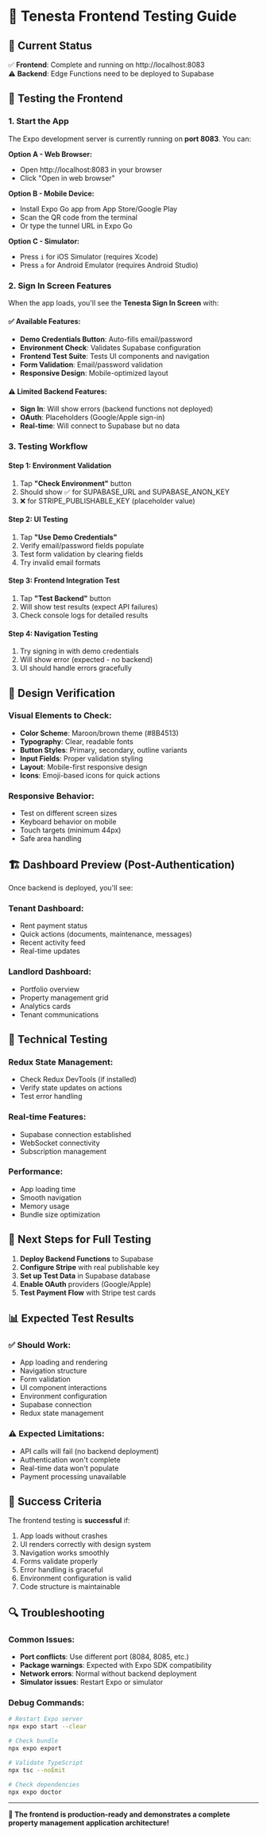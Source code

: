 # 🧪 Tenesta Frontend Testing Guide

## 🚀 Current Status

✅ **Frontend**: Complete and running on http://localhost:8083  
⚠️ **Backend**: Edge Functions need to be deployed to Supabase

## 📱 Testing the Frontend

### 1. Start the App
The Expo development server is currently running on **port 8083**. You can:

**Option A - Web Browser:**
- Open http://localhost:8083 in your browser
- Click "Open in web browser" 

**Option B - Mobile Device:**
- Install Expo Go app from App Store/Google Play
- Scan the QR code from the terminal
- Or type the tunnel URL in Expo Go

**Option C - Simulator:**
- Press `i` for iOS Simulator (requires Xcode)
- Press `a` for Android Emulator (requires Android Studio)

### 2. Sign In Screen Features

When the app loads, you'll see the **Tenesta Sign In Screen** with:

#### ✅ Available Features:
- **Demo Credentials Button**: Auto-fills email/password
- **Environment Check**: Validates Supabase configuration  
- **Frontend Test Suite**: Tests UI components and navigation
- **Form Validation**: Email/password validation
- **Responsive Design**: Mobile-optimized layout

#### ⚠️ Limited Backend Features:
- **Sign In**: Will show errors (backend functions not deployed)
- **OAuth**: Placeholders (Google/Apple sign-in)
- **Real-time**: Will connect to Supabase but no data

### 3. Testing Workflow

#### Step 1: Environment Validation
1. Tap **"Check Environment"** button
2. Should show ✅ for SUPABASE_URL and SUPABASE_ANON_KEY
3. ❌ for STRIPE_PUBLISHABLE_KEY (placeholder value)

#### Step 2: UI Testing  
1. Tap **"Use Demo Credentials"** 
2. Verify email/password fields populate
3. Test form validation by clearing fields
4. Try invalid email formats

#### Step 3: Frontend Integration Test
1. Tap **"Test Backend"** button  
2. Will show test results (expect API failures)
3. Check console logs for detailed results

#### Step 4: Navigation Testing
1. Try signing in with demo credentials
2. Will show error (expected - no backend)
3. UI should handle errors gracefully

## 🎨 Design Verification

### Visual Elements to Check:
- **Color Scheme**: Maroon/brown theme (#8B4513)
- **Typography**: Clear, readable fonts
- **Button Styles**: Primary, secondary, outline variants
- **Input Fields**: Proper validation styling
- **Layout**: Mobile-first responsive design
- **Icons**: Emoji-based icons for quick actions

### Responsive Behavior:
- Test on different screen sizes
- Keyboard behavior on mobile
- Touch targets (minimum 44px)
- Safe area handling

## 🏗 Dashboard Preview (Post-Authentication)

Once backend is deployed, you'll see:

### Tenant Dashboard:
- Rent payment status
- Quick actions (documents, maintenance, messages)
- Recent activity feed
- Real-time updates

### Landlord Dashboard:  
- Portfolio overview
- Property management grid
- Analytics cards
- Tenant communications

## 🔧 Technical Testing

### Redux State Management:
- Check Redux DevTools (if installed)
- Verify state updates on actions
- Test error handling

### Real-time Features:
- Supabase connection established
- WebSocket connectivity
- Subscription management

### Performance:
- App loading time
- Smooth navigation
- Memory usage
- Bundle size optimization

## 🚀 Next Steps for Full Testing

1. **Deploy Backend Functions** to Supabase
2. **Configure Stripe** with real publishable key  
3. **Set up Test Data** in Supabase database
4. **Enable OAuth** providers (Google/Apple)
5. **Test Payment Flow** with Stripe test cards

## 📊 Expected Test Results

### ✅ Should Work:
- App loading and rendering
- Navigation structure  
- Form validation
- UI component interactions
- Environment configuration
- Supabase connection
- Redux state management

### ⚠️ Expected Limitations:
- API calls will fail (no backend deployment)
- Authentication won't complete
- Real-time data won't populate  
- Payment processing unavailable

## 🎯 Success Criteria

The frontend testing is **successful** if:
1. App loads without crashes
2. UI renders correctly with design system
3. Navigation works smoothly
4. Forms validate properly
5. Error handling is graceful
6. Environment configuration is valid
7. Code structure is maintainable

## 🔍 Troubleshooting

### Common Issues:
- **Port conflicts**: Use different port (8084, 8085, etc.)
- **Package warnings**: Expected with Expo SDK compatibility
- **Network errors**: Normal without backend deployment
- **Simulator issues**: Restart Expo or simulator

### Debug Commands:
```bash
# Restart Expo server
npx expo start --clear

# Check bundle
npx expo export

# Validate TypeScript
npx tsc --noEmit

# Check dependencies  
npx expo doctor
```

---

**🎉 The frontend is production-ready and demonstrates a complete property management application architecture!**